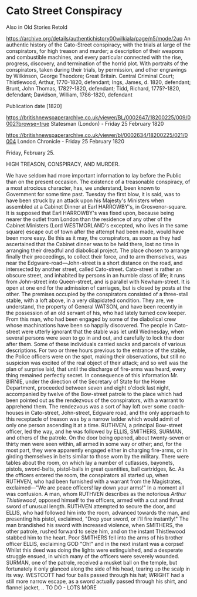 # Cato Street Conspiracy

Also in Old Stories Retold

https://archive.org/details/authentichistory00wilkiala/page/n5/mode/2up
An authentic history of the Cato-Street conspiracy; with the trials at large of the conspirators, for high treason and murder; a description of their weapons and combustible machines, and every particular connected with the rise, progress, discovery, and termination of the horrid plot. With portraits of the conspirators, taken during their trials, by permission, and other engravings
by Wilkinson, George Theodore; Great Britain. Central Criminal Court; Thistlewood, Arthur, 1770-1820, defendant; Ings, James, d. 1820, defendant; Brunt, John Thomas, 1782?-1820, defendant; Tidd, Richard, 1775?-1820, defendant; Davidson, William, 1786-1820, defendant

Publication date [1820]

https://britishnewspaperarchive.co.uk/viewer/BL/0002647/18200225/009/0002?browse=true
Statesman (London) - Friday 25 February 1820

https://britishnewspaperarchive.co.uk/viewer/bl/0002634/18200225/021/0004
London Chronicle - Friday 25 February 1820

Friday, February 25.

HIGH TREASON,
CONSPIRACY, AND MURDER.

We have seldom had more important information to lay before the Public than on the present occasion. The existence of a treasonable conspiracy, of a most atrocious character, has, we understand, been known to Government for some time past. Tuesday the first blow, it is said, was to have been struck by an attack upon his Majesty's Ministers when assembled at a Cabinet Dinner at Earl HARROWBY's, in Grosvenor-square. It is supposed that Earl HARROWBY's was fixed upon, because being nearer the outlet from London than the residence of any other of the Cabinet Ministers (Lord WESTMORLAND's excepted, who lives in the same square) escape out of town after the attempt had been made, would have been more easy. Be this as it may, the conspirators, as soon as they had ascertained that the Cabinet dinner was to be held there, lost no time in arranging their dreadful and diabolical project. The place chosen to arrange finally their proceedings, to collect their force, and to arm themselves, was near the Edgware-road—John-street is a short distance on the road, and intersected by another street, called Cato-street. Cato-street is rather an obscure street, and inhabited by persons in an humble class of life; it runs from John-street into Queen-street, and is parallel with Newham-street. It is open at one end for the admission of carriages, but is closed by posts at the other. The premises occupied by the conspirators consisted of a three-stall stable, with a loft above, in a very dilapidated condition. They are, we understand, the property of General WATSON, and have been recently in the possession of an old servant of his, who had lately turned cow keeper. From this man, who had been engaged by some of the diabolical crew whose machinations have been so happily discovered. The people in Cato-street were utterly ignorant that the stable was let until Wednesday, when several persons were seen to go in and out, and carefully to lock the door after them. Some of these individuals carried sacks and parcels of various descriptions. For two or three hours previous to the entrance of the stable, the Police officers were on the spot, making their observations, but still no suspicion was excited of the real object of their attack; and so well was the plan of surprise laid, that until the discharge of fire-arms was heard, every thing remained perfectly secret. In consequence of this information Mr. BIRNIE, under the direction of the Secretary of State for the Home Department, proceeded between seven and eight o'clock last night, accompanied by twelve of the Bow-street patrole to the place which had been pointed out as the rendezvous of the conspirators, with a warrant to apprehend them. The rendezvous was a sort of hay loft over some coach-houses in Cato-street, John-street, Edgware road, and the only approach to this receptacle of treason was by a narrow ladder which would admit of only one person ascending it at a time. RUTHVEN, a principal Bow-street officer, led the way, and he was followed by ELLIS, SMITHERS, SURMAN, and others of the patrole. On the door being opened, about twenty-seven or thirty men were seen within, all armed in some way or other; and, for the most part, they were apparently engaged either in charging fire-arms, or in girding themselves in belts similar to those worn by the military. There were tables about the room, on which lay a number of cutlasses, bayonets, pistols, sword-belts, pistol-balls in great quantities, ball cartridges, &c. As the officers entered the room, the conspirators all started up, when RUTHVEN, who had been furnished with a warrant from the Magistrates, exclaimed—"We are peace officers! lay down your arms!" In a moment all was confusion. A man, whom RUTHVEN describes as the notorious *Arthur Thistlewood*, opposed himself to the officers, armed with a cut and thrust sword of unusual length. RUTHVEN attempted to secure the door, and ELLIS, who had followed him into the room, advanced towards the man, and presenting his pistol, exclaimed, "Drop your sword, or I'll fire instantly!" The man brandished his sword with increased violence, when SMITHERS, the other patrole, rushed forward to seize him, and on the instant Thistlewood stabbed him to the heart. Poor SMITHERS fell into the arms of his brother officer ELLIS, exclaiming GOD "Oh!" and in the next instant was a corpse! Whilst this deed was doing the lights were extinguished, and a desperate struggle ensued, in which many of the officers were severely wounded. SURMAN, one of the patrole, received a musket ball on the temple, but fortunately it only glanced along the side of his head, tearing up the scalp in its way. WESTCOTT had four balls passed through his hat; WRIGHT had a still more narrow escape, as a sword actually passed through his shirt, and flannel jacket, .. TO DO - LOTS MORE